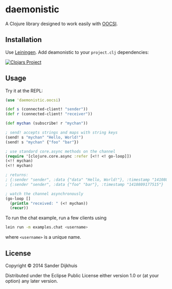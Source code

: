 # daemonistic

A Clojure library designed to work easily with [OOCSI](https://github.com/iddi/oocsi).

## Installation

Use [Leiningen](http://leiningen.org/). Add deamonistic to your `project.clj`
dependencies:

[![Clojars Project](http://clojars.org/daemonistic/latest-version.svg)](http://clojars.org/daemonistic)

## Usage

Try it at the REPL:

```clj
(use 'daemonistic.oocsi)

(def s (connected-client! "sender"))
(def r (connected-client! "receiver"))

(def mychan (subscribe! r "mychan"))

; send! accepts strings and maps with string keys
(send! s "mychan" "Hello, World!")
(send! s "mychan" {"foo" "bar"})

; use standard core.async methods on the channel
(require '[clojure.core.async :refer [<!! <! go-loop]])
(<!! mychan)
(<!! mychan)

; returns:
; {:sender "sender", :data {"data" "Hello, World!"}, :timestamp "1410809172930"}
; {:sender "sender", :data {"foo" "bar"}, :timestamp "1410809177515"}

; watch the channel asynchronously
(go-loop []
  (println "received: " (<! mychan))
  (recur))
```

To run the chat example, run a few clients using

```sh
lein run -m examples.chat <username>
```

where `<username>` is a unique name.

## License

Copyright © 2014 Sander Dijkhuis

Distributed under the Eclipse Public License either version 1.0 or (at
your option) any later version.
